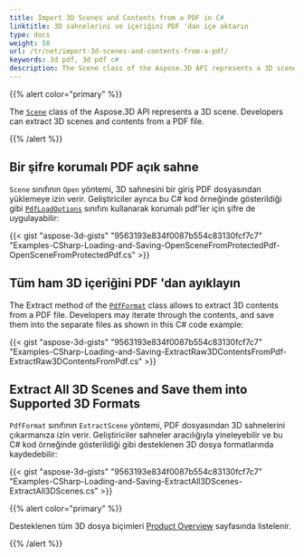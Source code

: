 ```yaml
---
title: Import 3D Scenes and Contents from a PDF in C#
linktitle: 3D sahnelerini ve içeriğini PDF 'dan içe aktarın
type: docs
weight: 50
url: /tr/net/import-3d-scenes-and-contents-from-a-pdf/
keywords: 3d pdf, 3d pdf c#
description: The Scene class of the Aspose.3D API represents a 3D scene. Developers can extract 3D scenes and contents from a PDF file.
---
```

{{% alert color="primary" %}}

The [`Scene`](https://reference.aspose.com/3d/net/aspose.threed/scene) class of the Aspose.3D API represents a 3D scene. Developers can extract 3D scenes and contents from a PDF file.

{{% /alert %}}
##  **Bir şifre korumalı PDF açık sahne**
`Scene` sınıfının `Open` yöntemi, 3D sahnesini bir giriş PDF dosyasından yüklemeye izin verir. Geliştiriciler ayrıca bu C# kod örneğinde gösterildiği gibi [`PdfLoadOptions`](https://reference.aspose.com/3d/net/aspose.threed.formats/pdfloadoptions) sınıfını kullanarak korumalı pdf'ler için şifre de uygulayabilir:

{{< gist "aspose-3d-gists" "9563193e834f0087b554c83130fcf7c7" "Examples-CSharp-Loading-and-Saving-OpenSceneFromProtectedPdf-OpenSceneFromProtectedPdf.cs" >}}
##  **Tüm ham 3D içeriğini PDF 'dan ayıklayın**
The Extract method of the [`PdfFormat`](https://reference.aspose.com/3d/net/aspose.threed.formats/pdfformat) class allows to extract 3D contents from a PDF file. Developers may iterate through the contents, and save them into the separate files as shown in this C# code example:

{{< gist "aspose-3d-gists" "9563193e834f0087b554c83130fcf7c7" "Examples-CSharp-Loading-and-Saving-ExtractRaw3DContentsFromPdf-ExtractRaw3DContentsFromPdf.cs" >}}
##  **Extract All 3D Scenes and Save them into Supported 3D Formats**
`PdfFormat` sınıfının `ExtractScene` yöntemi, PDF dosyasından 3D sahnelerini çıkarmanıza izin verir. Geliştiriciler sahneler aracılığıyla yineleyebilir ve bu C# kod örneğinde gösterildiği gibi desteklenen 3D dosya formatlarında kaydedebilir:

{{< gist "aspose-3d-gists" "9563193e834f0087b554c83130fcf7c7" "Examples-CSharp-Loading-and-Saving-ExtractAll3DScenes-ExtractAll3DScenes.cs" >}}

{{% alert color="primary" %}}

Desteklenen tüm 3D dosya biçimleri [Product Overview](/3d/tr/net/product-overview/) sayfasında listelenir.

{{% /alert %}}
